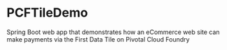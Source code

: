 # PCFTileDemo
Spring Boot web app that demonstrates how an eCommerce web site can make payments via the First Data Tile on Pivotal Cloud Foundry
